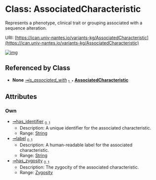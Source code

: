 
# Class: AssociatedCharacteristic

Represents a phenotype, clinical trait or grouping associated with a sequence alteration.

URI: [https://ican.univ-nantes.io/variants-kg/AssociatedCharacteristic](https://ican.univ-nantes.io/variants-kg/AssociatedCharacteristic)


[![img](https://yuml.me/diagram/nofunky;dir:TB/class/[Zygosity],[Zygosity]<has_zygosity%200..1-++[AssociatedCharacteristic&#124;has_identifier:string%20%3F;label:string%20%3F],[SequenceAlteration]++-%20is_associated_with%201..*>[AssociatedCharacteristic],[SequenceAlteration])](https://yuml.me/diagram/nofunky;dir:TB/class/[Zygosity],[Zygosity]<has_zygosity%200..1-++[AssociatedCharacteristic&#124;has_identifier:string%20%3F;label:string%20%3F],[SequenceAlteration]++-%20is_associated_with%201..*>[AssociatedCharacteristic],[SequenceAlteration])

## Referenced by Class

 *  **None** *[➞is_associated_with](sequenceAlteration__is_associated_with.md)*  <sub>1..\*</sub>  **[AssociatedCharacteristic](AssociatedCharacteristic.md)**

## Attributes


### Own

 * [➞has_identifier](associatedCharacteristic__has_identifier.md)  <sub>0..1</sub>
     * Description: A unique identifier for the associated characteristic.
     * Range: [String](types/String.md)
 * [➞label](associatedCharacteristic__label.md)  <sub>0..1</sub>
     * Description: A human-readable label for the associated characteristic.
     * Range: [String](types/String.md)
 * [➞has_zygosity](associatedCharacteristic__has_zygosity.md)  <sub>0..1</sub>
     * Description: The zygocity of the associated characteristic.
     * Range: [Zygosity](Zygosity.md)
